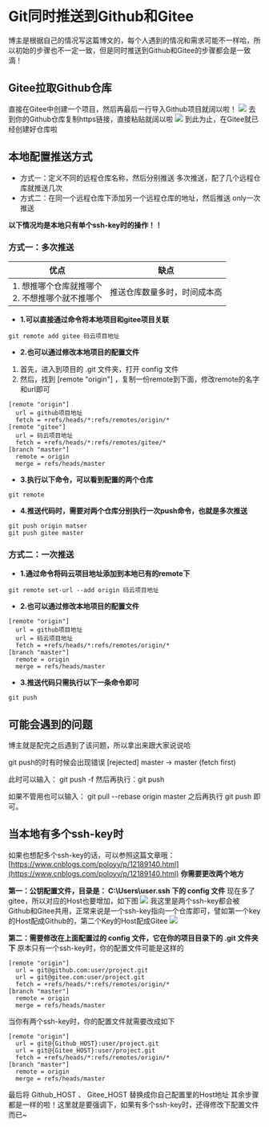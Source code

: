 # Git同时推送到Github和Gitee
博主是根据自己的情况写这篇博文的，每个人遇到的情况和需求可能不一样哈，所以初始的步骤也不一定一致，但是同时推送到Github和Gitee的步骤都会是一致滴！

## Gitee拉取Github仓库
直接在Gitee中创建一个项目，然后再最后一行导入Github项目就阔以啦！
![](https://cdn.jsdelivr.net/gh/codelhf/codelhf.github.io@main/src/public/images/202405261625034.png)
去到你的Github仓库复制https链接，直接粘贴就阔以啦
![](https://cdn.jsdelivr.net/gh/codelhf/codelhf.github.io@main/src/public/images/202405261630321.png)
到此为止，在Gitee就已经创建好仓库啦

## 本地配置推送方式
- 方式一：定义不同的远程仓库名称，然后分别推送 多次推送，配了几个远程仓库就推送几次
- 方式二：在同一个远程仓库下添加另一个远程仓库的地址，然后推送 only一次推送 

**以下情况均是本地只有单个ssh-key时的操作！！**
### 方式一：多次推送
| 优点 | 缺点 |
| --- | --- |
| 1. 想推哪个仓库就推哪个<br>2. 不想推哪个就不推哪个 | 推送仓库数量多时，时间成本高 |

- **1.可以直接通过命令将本地项目和gitee项目关联**
```shell
git remote add gitee 码云项目地址 
```
- **2.也可以通过修改本地项目的配置文件**

1. 首先，进入到项目的 .git 文件夹，打开 config 文件
2. 然后，找到 [remote "origin"] ，复制一份remote到下面，修改remote的名字和url即可
```shell
[remote "origin"]
  url = github项目地址
  fetch = +refs/heads/*:refs/remotes/origin/*
[remote "gitee"]
  url = 码云项目地址
  fetch = +refs/heads/*:refs/remotes/gitee/*
[branch "master"]
  remote = origin
  merge = refs/heads/master
```
- **3.执行以下命令，可以看到配置的两个仓库**
```shell
git remote 
```
- **4.推送代码时，需要对两个仓库分别执行一次push命令，也就是多次推送**
```shell
git push origin matser 
git push gitee master
```

### 方式二：一次推送
- **1.通过命令将码云项目地址添加到本地已有的remote下**
```shell
git remote set-url --add origin 码云项目地址 
```
- **2.也可以通过修改本地项目的配置文件**
```shell
[remote "origin"]
  url = github项目地址
  url = 码云项目地址
  fetch = +refs/heads/*:refs/remotes/origin/*
[branch "master"]
  remote = origin
  merge = refs/heads/master
```
- **3.推送代码只需执行以下一条命令即可**
```shell
git push
```

## 可能会遇到的问题
博主就是配完之后遇到了该问题，所以拿出来跟大家说说哈

git push的时有时候会出现错误 [rejected] master -> master (fetch first)

此时可以输入： git push -f
然后再执行：git push

如果不管用也可以输入： git pull --rebase origin master
之后再执行 git push 即可。

## 当本地有多个ssh-key时
如果也想配多个ssh-key的话，可以参照这篇文章哦：[https://www.cnblogs.com/poloyy/p/12189140.html](https://www.cnblogs.com/poloyy/p/12189140.html)
**你需要更改两个地方**

**第一：公钥配置文件，目录是： C:\Users\user\.ssh 下的 config 文件**
现在多了gitee，所以对应的Host也要增加，如下图
![](https://cdn.jsdelivr.net/gh/codelhf/codelhf.github.io@main/src/public/images/202405261701299.png)
我这里是两个ssh-key都会被Github和Gitee共用，正常来说是一个ssh-key指向一个仓库即可，譬如第一个key的Host配成Github的，第二个Key的Host配成Gitee
![](https://cdn.jsdelivr.net/gh/codelhf/codelhf.github.io@main/src/public/images/202405261702100.png)

**第二：需要修改在上面配置过的 config 文件，它在你的项目目录下的 .git 文件夹下**
原本只有一个ssh-key时，你的配置文件可能是这样的
```shell
[remote "origin"]
  url = git@github.com:user/project.git
  url = git@gitee.com:user/project.git
  fetch = +refs/heads/*:refs/remotes/origin/*
[branch "master"]
  remote = origin
  merge = refs/heads/master
```

当你有两个ssh-key时，你的配置文件就需要改成如下
```shell
[remote "origin"]
  url = git@{Github_HOST}:user/project.git
  url = git@{Gitee_HOST}:user/project.git
  fetch = +refs/heads/*:refs/remotes/origin/*
[branch "master"]
  remote = origin
  merge = refs/heads/master
```

最后将 Github_HOST 、 Gitee_HOST 替换成你自己配置里的Host地址
其余步骤都是一样的啦！这里就是要强调下，如果有多个ssh-key时，还得修改下配置文件而已~
